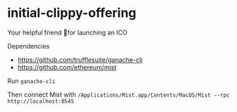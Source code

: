 # initial-clippy-offering
Your helpful friend 📎for launching an ICO

Dependencies
  * https://github.com/trufflesuite/ganache-cli
  * https://github.com/ethereum/mist

Run `ganache-cli`

Then connect Mist with `/Applications/Mist.app/Contents/MacOS/Mist --rpc http://localhost:8545`
